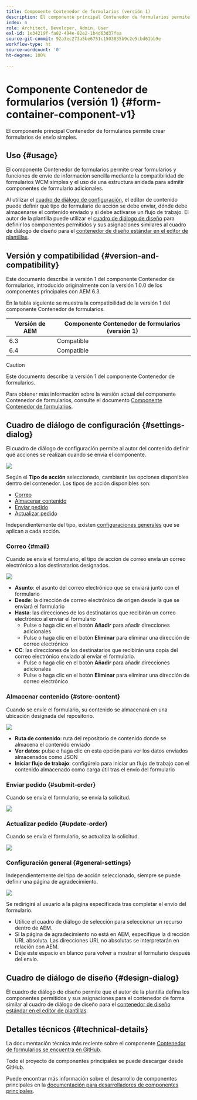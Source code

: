 ```yaml
---
title: Componente Contenedor de formularios (versión 1)
description: El componente principal Contenedor de formularios permite crear formularios de envío simples.
index: n
role: Architect, Developer, Admin, User
exl-id: 1e34219f-fa82-494e-82e2-1b4d63d37fea
source-git-commit: 92a3ec273a5be6751c1503835b9c2e5cbd61bb9e
workflow-type: ht
source-wordcount: '0'
ht-degree: 100%

---
```



# Componente Contenedor de formularios (versión 1) {#form-container-component-v1}

El componente principal Contenedor de formularios permite crear formularios de envío simples.

## Uso {#usage}

El componente Contenedor de formularios permite crear formularios y funciones de envío de información sencilla mediante la compatibilidad de formularios WCM simples y el uso de una estructura anidada para admitir componentes de formulario adicionales.

Al utilizar el [cuadro de diálogo de configuración](#settings-dialog), el editor de contenido puede definir qué tipo de formulario de acción se debe enviar, dónde debe almacenarse el contenido enviado y si debe activarse un flujo de trabajo. El autor de la plantilla puede utilizar el [cuadro de diálogo de diseño](#design-dialog) para definir los componentes permitidos y sus asignaciones similares al cuadro de diálogo de diseño para el [contenedor de diseño estándar en el editor de plantillas](https://experienceleague.adobe.com/docs/experience-manager-64/authoring/siteandpage/templates.html?lang=es).

## Versión y compatibilidad {#version-and-compatibility}

Este documento describe la versión 1 del componente Contenedor de formularios, introducido originalmente con la versión 1.0.0 de los componentes principales con AEM 6.3.

En la tabla siguiente se muestra la compatibilidad de la versión 1 del componente Contenedor de formularios.

| Versión de AEM | Componente Contenedor de formularios (versión 1) |
|--- |--- |
| 6.3 | Compatible |
| 6.4 | Compatible |

>[!CAUTION]
>
>Este documento describe la versión 1 del componente Contenedor de formularios.
>
>Para obtener más información sobre la versión actual del componente Contenedor de formularios, consulte el documento [Componente Contenedor de formularios](/help/components/forms/form-container.md).

## Cuadro de diálogo de configuración {#settings-dialog}

El cuadro de diálogo de configuración permite al autor del contenido definir qué acciones se realizan cuando se envía el componente.

![](/help/assets/chlimage_1.png)

Según el **Tipo de acción** seleccionado, cambiarán las opciones disponibles dentro del contenedor. Los tipos de acción disponibles son:

* [Correo](#mail)
* [Almacenar contenido](#store-content)
* [Enviar pedido](#submit-order)
* [Actualizar pedido](#update-order)

Independientemente del tipo, existen [configuraciones generales](#general-settings) que se aplican a cada acción.

### Correo {#mail}

Cuando se envía el formulario, el tipo de acción de correo envía un correo electrónico a los destinatarios designados.

![](/help/assets/chlimage_1-1.png)

* **Asunto**: el asunto del correo electrónico que se enviará junto con el formulario
* **Desde**: la dirección de correo electrónico de origen desde la que se enviará el formulario
* **Hasta**: las direcciones de los destinatarios que recibirán un correo electrónico al enviar el formulario
   * Pulse o haga clic en el botón **Añadir** para añadir direcciones adicionales
   * Pulse o haga clic en el botón **Eliminar** para eliminar una dirección de correo electrónico
* **CC**: las direcciones de los destinatarios que recibirán una copia del correo electrónico enviado al enviar el formulario.
   * Pulse o haga clic en el botón **Añadir** para añadir direcciones adicionales
   * Pulse o haga clic en el botón **Eliminar** para eliminar una dirección de correo electrónico

### Almacenar contenido {#store-content}

Cuando se envíe el formulario, su contenido se almacenará en una ubicación designada del repositorio.

![](/help/assets/chlimage_1-2.png)

* **Ruta de contenido**: ruta del repositorio de contenido donde se almacena el contenido enviado
* **Ver datos**: pulse o haga clic en esta opción para ver los datos enviados almacenados como JSON
* **Iniciar flujo de trabajo**: configúrelo para iniciar un flujo de trabajo con el contenido almacenado como carga útil tras el envío del formulario

### Enviar pedido {#submit-order}

Cuando se envía el formulario, se envía la solicitud.

![](/help/assets/chlimage_1-3.png)

### Actualizar pedido {#update-order}

Cuando se envía el formulario, se actualiza la solicitud.

![](/help/assets/chlimage_1-4.png)

### Configuración general {#general-settings}

Independientemente del tipo de acción seleccionado, siempre se puede definir una página de agradecimiento.

![](/help/assets/chlimage_1-5.png)

Se redirigirá al usuario a la página especificada tras completar el envío del formulario.

* Utilice el cuadro de diálogo de selección para seleccionar un recurso dentro de AEM.
* Si la página de agradecimiento no está en AEM, especifique la dirección URL absoluta. Las direcciones URL no absolutas se interpretarán en relación con AEM.
* Deje este espacio en blanco para volver a mostrar el formulario después del envío.

## Cuadro de diálogo de diseño {#design-dialog}

El cuadro de diálogo de diseño permite que el autor de la plantilla defina los componentes permitidos y sus asignaciones para el contenedor de forma similar al cuadro de diálogo de diseño para el [contenedor de diseño estándar en el editor de plantillas](https://experienceleague.adobe.com/docs/experience-manager-64/authoring/siteandpage/templates.html?lang=es).

## Detalles técnicos {#technical-details}

La documentación técnica más reciente sobre el componente [Contenedor de formularios se encuentra en GitHub](https://github.com/adobe/aem-core-wcm-components/tree/master/content/src/content/jcr_root/apps/core/wcm/components/form/container/v1/container).

Todo el proyecto de componentes principales se puede descargar desde GitHub.

Puede encontrar más información sobre el desarrollo de componentes principales en la [documentación para desarrolladores de componentes principales](/help/developing/overview.md).
